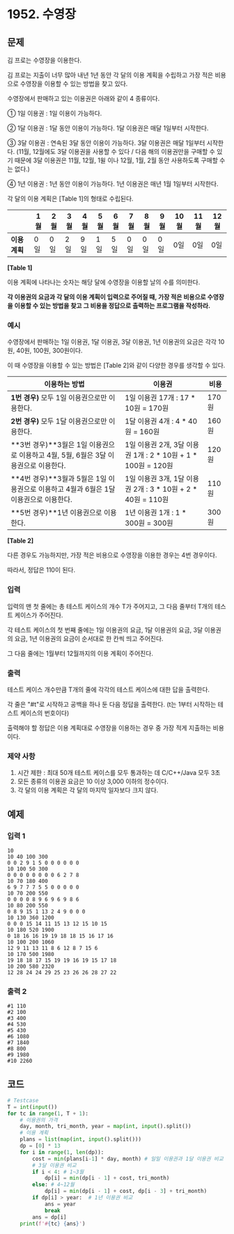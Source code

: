 # 1952. 수영장

## 문제

김 프로는 수영장을 이용한다.

김 프로는 지출이 너무 많아 내년 1년 동안 각 달의 이용 계획을 수립하고 가장 적은 비용으로 수영장을 이용할 수 있는 방법을 찾고 있다.

수영장에서 판매하고 있는 이용권은 아래와 같이 4 종류이다.

  ① 1일 이용권 : 1일 이용이 가능하다.

  ② 1달 이용권 : 1달 동안 이용이 가능하다. 1달 이용권은 매달 1일부터 시작한다.

  ③ 3달 이용권 : 연속된 3달 동안 이용이 가능하다. 3달 이용권은 매달 1일부터 시작한다.
    (11월, 12월에도 3달 이용권을 사용할 수 있다 / 다음 해의 이용권만을 구매할 수 있기 때문에 3달 이용권은 11월, 12월, 1윌 이나 12월, 1월, 2월 동안 사용하도록 구매할 수는 없다.)

  ④ 1년 이용권 : 1년 동안 이용이 가능하다. 1년 이용권은 매년 1월 1일부터 시작한다.

각 달의 이용 계획은 [Table 1]의 형태로 수립된다.

 

|               | **1월** | **2월** | **3월** | **4월** | **5월** | **6월** | **7월** | **8월** | **9월** | **10월** | **11월** | **12월** |
| ------------- | ------- | ------- | ------- | ------- | ------- | ------- | ------- | ------- | ------- | -------- | -------- | -------- |
| **이용 계획** | 0일     | 0일     | 2일     | 9일     | 1일     | 5일     | 0일     | 0일     | 0일     | 0일      | 0일      | 0일      |



**[Table 1]**


이용 계획에 나타나는 숫자는 해당 달에 수영장을 이용할 날의 수를 의미한다.

**각 이용권의 요금과 각 달의 이용 계획이 입력으로 주어질 때, 가장 적은 비용으로 수영장을 이용할 수 있는 방법을 찾고 그 비용을 정답으로 출력하는 프로그램을 작성하라.**



### 예시

수영장에서 판매하는 1일 이용권, 1달 이용권, 3달 이용권, 1년 이용권의 요금은 각각 10원, 40원, 100원, 300원이다.

이 때 수영장을 이용할 수 있는 방법은 [Table 2]와 같이 다양한 경우를 생각할 수 있다.

 

| **이용하는 방법**                                            | **이용권**                                                   | **비용** |
| ------------------------------------------------------------ | ------------------------------------------------------------ | -------- |
| **1번 경우)** 모두 1일 이용권으로만 이용한다.                | 1일 이용권 17개 : 17 * 10원 = 170원                          | 170원    |
| **2번 경우)** 모두 1달 이용권으로만 이용한다.                | 1달 이용권 4개 : 4 * 40원 = 160원                            | 160원    |
| **3번 경우)**3월은 1일 이용권으로 이용하고 4월, 5월, 6월은 3달 이용권으로 이용한다. | 1일 이용권 2개, 3달 이용권 1개 : 2 * 10원 + 1 * 100원 = 120원 | 120원    |
| **4번 경우)**3월과 5월은 1일 이용권으로 이용하고 4월과 6월은 1달 이용권으로 이용한다. | 1일 이용권 3개, 1달 이용권 2개 : 3 * 10원 + 2 * 40원 = 110원 | 110원    |
| **5번 경우)**1년 이용권으로 이용한다.                        | 1년 이용권 1개 : 1 * 300원 = 300원                           | 300원    |

**[Table 2]**


다른 경우도 가능하지만, 가장 적은 비용으로 수영장을 이용한 경우는 4번 경우이다.

따라서, 정답은 110이 된다.

### 입력

입력의 맨 첫 줄에는 총 테스트 케이스의 개수 T가 주어지고, 그 다음 줄부터 T개의 테스트 케이스가 주어진다.

각 테스트 케이스의 첫 번째 줄에는 1일 이용권의 요금, 1달 이용권의 요금, 3달 이용권의 요금, 1년 이용권의 요금이 순서대로 한 칸씩 띄고 주어진다.

그 다음 줄에는 1월부터 12월까지의 이용 계획이 주어진다.

### 출력

테스트 케이스 개수만큼 T개의 줄에 각각의 테스트 케이스에 대한 답을 출력한다.

각 줄은 "#t"로 시작하고 공백을 하나 둔 다음 정답을 출력한다. (t는 1부터 시작하는 테스트 케이스의 번호이다)

출력해야 할 정답은 이용 계획대로 수영장을 이용하는 경우 중 가장 적게 지출하는 비용이다.

### 제약 사항

1. 시간 제한 : 최대 50개 테스트 케이스를 모두 통과하는 데 C/C++/Java 모두 3초
2. 모든 종류의 이용권 요금은 10 이상 3,000 이하의 정수이다.
3. 각 달의 이용 계획은 각 달의 마지막 일자보다 크지 않다.





## 예제

### 입력 1

```
10
10 40 100 300
0 0 2 9 1 5 0 0 0 0 0 0
10 100 50 300
0 0 0 0 0 0 0 0 6 2 7 8
10 70 180 400
6 9 7 7 7 5 5 0 0 0 0 0
10 70 200 550
0 0 0 0 8 9 6 9 6 9 8 6
10 80 200 550
0 8 9 15 1 13 2 4 9 0 0 0
10 130 360 1200
0 0 0 15 14 11 15 13 12 15 10 15
10 180 520 1900
0 18 16 16 19 19 18 18 15 16 17 16
10 100 200 1060
12 9 11 13 11 8 6 12 8 7 15 6
10 170 500 1980
19 18 18 17 15 19 19 16 19 15 17 18
10 200 580 2320
12 28 24 24 29 25 23 26 26 28 27 22
```

### 출력 2

```
#1 110
#2 100
#3 400
#4 530
#5 430
#6 1080
#7 1840
#8 800
#9 1980
#10 2260
```





## 코드

```python
# Testcase
T = int(input())
for tc in range(1, T + 1):
    # 이용권의 가격
    day, month, tri_month, year = map(int, input().split())
    # 이용 계획
    plans = list(map(int, input().split()))
    dp = [0] * 13
    for i in range(1, len(dp)):
        cost = min(plans[i-1] * day, month) # 일일 이용권과 1달 이용권 비교
        # 3달 이용권 비교
        if i < 4: # 1~3월
            dp[i] = min(dp[i - 1] + cost, tri_month)
        else: # 4~12월
            dp[i] = min(dp[i - 1] + cost, dp[i - 3] + tri_month)
        if dp[i] > year:  # 1년 이용권 비교
            ans = year
            break
        ans = dp[i]
    print(f'#{tc} {ans}')
```
